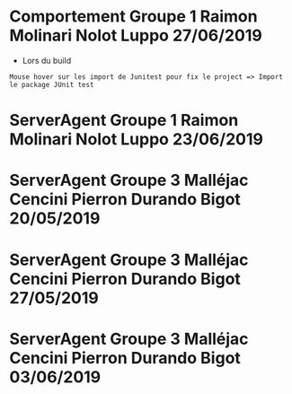 # Comportement Groupe 1 Raimon Molinari Nolot Luppo 27/06/2019

* Lors du build

```
Mouse hover sur les import de Junitest pour fix le project => Import le package JUnit test
```


# ServerAgent Groupe 1 Raimon Molinari Nolot Luppo 23/06/2019


# ServerAgent Groupe 3 Malléjac Cencini Pierron Durando Bigot 20/05/2019

# ServerAgent Groupe 3 Malléjac Cencini Pierron Durando Bigot 27/05/2019

# ServerAgent Groupe 3 Malléjac Cencini Pierron Durando Bigot 03/06/2019
